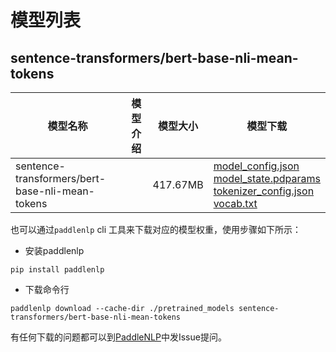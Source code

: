 #  模型列表

## sentence-transformers/bert-base-nli-mean-tokens

| 模型名称 | 模型介绍 | 模型大小  | 模型下载 |
| --- | --- | --- | --- |
|sentence-transformers/bert-base-nli-mean-tokens|  | 417.67MB | [model_config.json](https://bj.bcebos.com/paddlenlp/models/community/sentence-transformers/bert-base-nli-mean-tokens/model_config.json)<br>[model_state.pdparams](https://bj.bcebos.com/paddlenlp/models/community/sentence-transformers/bert-base-nli-mean-tokens/model_state.pdparams)<br>[tokenizer_config.json](https://bj.bcebos.com/paddlenlp/models/community/sentence-transformers/bert-base-nli-mean-tokens/tokenizer_config.json)<br>[vocab.txt](https://bj.bcebos.com/paddlenlp/models/community/sentence-transformers/bert-base-nli-mean-tokens/vocab.txt) |

也可以通过`paddlenlp` cli 工具来下载对应的模型权重，使用步骤如下所示：

* 安装paddlenlp

```shell
pip install paddlenlp
```

* 下载命令行

```shell
paddlenlp download --cache-dir ./pretrained_models sentence-transformers/bert-base-nli-mean-tokens
```

有任何下载的问题都可以到[PaddleNLP](https://github.com/PaddlePaddle/PaddleNLP)中发Issue提问。